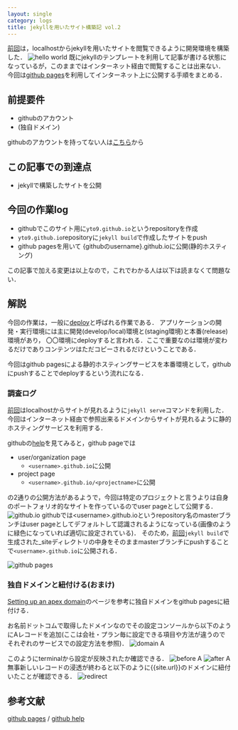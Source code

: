 ```yaml
---
layout: single
category: logs
title: jekyllを用いたサイト構築記 vol.2
---
```


[前回]()は，localhostからjekyllを用いたサイトを閲覧できるように開発環境を構築した．
![hello world](/images/hello.png)
既にjekyllのテンプレートを利用して記事が書ける状態になっているが，このままではインターネット経由で閲覧することは出来ない．
今回は[github pages](https://pages.github.com/)を利用してインターネット上に公開する手順をまとめる．

## 前提要件
- githubのアカウント
- (独自ドメイン)

githubのアカウントを持ってない人は[こちら](https://github.com/)から
## この記事での到達点
- jekyllで構築したサイトを公開


## 今回の作業log
- githubでこのサイト用に`yto9.github.io`というrepositoryを作成 
- `yto9.github.io`repositoryに`jekyll build`で作成したサイトをpush
- github pagesを用いて {githubのusername}.github.ioに公開(静的ホスティング)

この記事で加える変更は以上なので，これでわかる人は以下は読まなくて問題ない．

## 解説
今回の作業は，一般に[deploy]()と呼ばれる作業である．
アプリケーションの開発・実行環境には主に開発(develop/local)環境と(staging環境)と本番(release)環境があり，
〇〇環境にdeployすると言われる．ここで重要なのは環境が変わるだけでありコンテンツはただコピーされるだけということである．

今回はgithub pagesによる静的ホスティングサービスを本番環境として，githubにpushすることでdeployするという流れになる．


### 調査ログ
[前回]()はlocalhostからサイトが見れるように`jekyll serve`コマンドを利用した．
今回はインターネット経由で参照出来るドメインからサイトが見れるように静的ホスティングサービスを利用する．

githubの[help](https://help.github.com/articles/user-organization-and-project-pages/)を見てみると，github pageでは
- user/organization page
    - `<username>.github.io`に公開
- project page
    - `<username>.github.io/<projectname>`に公開

の2通りの公開方法があるようで，今回は特定のプロジェクトと言うよりは自身のポートフォリオ的なサイトを作っているのでuser pageとして公開する．
![github.io](/images/after_setting.png)
githubでは\<username\>.github.ioというrepository名のmasterブランチはuser pageとしてデフォルトして認識されるようになっている(画像のように緑色になっていれば適切に設定されている)．
そのため，[前回]()`jekyll build`で生成された_siteディレクトリの中身をそのままmasterブランチにpushすることで`<username>.github.io`に公開される．

![github pages](/images/github_pages.png)

### 独自ドメインと紐付ける(おまけ)
[Setting up an apex domain](https://help.github.com/articles/setting-up-an-apex-domain/#configuring-a-records-with-your-dns-provider)のページを参考に独自ドメインをgithub pagesに紐付ける．

お名前ドットコムで取得したドメインなのでその設定コンソールから以下のようにAレコードを追加(ここは会社・プラン毎に設定できる項目や方法が違うのでそれぞれのサービスでの設定方法を参照)．
![domain A](/images/A.png)

このようにterminalから設定が反映されたか確認できる．
![before A](/images/before_arecord.png)
![after A](/images/after_arecord.png)
無事新しいレコードの浸透が終わると以下のように{{site.url}}のドメインに紐付いたことが確認できる．
![redirect](/images/redirect.png)

## 参考文献
[github pages](https://pages.github.com/) /
[github help](https://help.github.com/categories/github-pages-basics/)
<!-- 静的ホスティングってサーバーとしてはどんな機構が動いてるんだろう(ex.README.mdにアクセスするとダウンローダが動く) -->
<!-- deployとか環境の話 -->
<!-- CNAMEってなんだろ -->